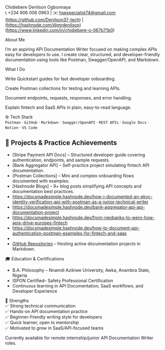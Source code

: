  Chidiebere Denilson Ogbonnaya  
📞 +234 906 006 0963 | ✉️ hsespecialist74@gmail.com  
(https://github.com/Denilson37-tech) | (https://hashnode.com/@mrdenilson)
(https://www.linkedin.com/in/chidiebere-o-067b71b0)

 About Me  
 
I’m an aspiring API Documentation Writer focused on making complex APIs easy for developers to use.
I create clear, structured, and developer-friendly documentation using tools like Postman, Swagger/OpenAPI, and Markdown.

What I Do

Write Quickstart guides for fast developer onboarding.

Create Postman collections for testing and learning APIs.

Document endpoints, requests, responses, and error handling.

Explain fintech and SaaS APIs in plain, easy-to-read language.
  

 ⚙️ Tech Stack  
`Postman` · `GitHub` · `Markdown` · `Swagger/OpenAPI` · `REST APIs` · `Google Docs` · `Notion` · `VS Code`

## 🚀 Projects & Practice Achievements  
- [Stripe Payment API Docs] – Structured developer guide covering authentication, endpoints, and sample requests.  
- [Bank Aggregator API] – Self-practice project simulating fintech API documentation.  
- [Postman Collections] – Mini and complex onboarding flows documented with examples.  
- [Hashnode Blogs] – 9+ blog posts simplifying API concepts and documentation best practices.
- https://docsmadesimple.hashnode.dev/how-i-documented-an-ekyc-identity-verification-api-with-postman-as-a-junior-technical-writer
- https://docsmadesimple.hashnode.dev/bank-aggregator-api-api-documentation-project
- https://docsmadesimple.hashnode.dev/from-neobanks-to-wero-how-apis-drive-europes-fintech
- https://docsmadesimple.hashnode.dev/how-to-document-api-authentication-postman-examples-for-fintech-and-saas
- 
- [GitHub Repositories](https://github.com/Denilson37-tech) – Hosting active documentation projects in Markdown.  

🎓 Education & Certifications  
- B.A. Philosophy – Nnamdi Azikiwe University, Awka, Anambra State, Nigeria  
- ISPON Certified– Safety Professional Certification  
- Continuous learning in API Documentation, SaaS workflows, and Developer Experience  

🌟 Strengths  
✅ Strong technical communication  
✅ Hands-on API documentation practice  
✅ Beginner-friendly writing style for developers  
✅ Quick learner, open to mentorship  
✅ Motivated to grow in SaaS/API-focused teams  

Currently available for remote internship/junior API Documentation Writer roles.
